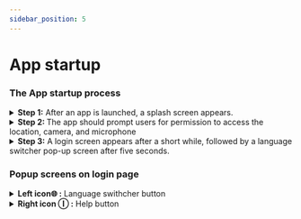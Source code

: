 ```yaml
---
sidebar_position: 5
---
```


# App startup

### The App startup process

<details>
  <summary><b>Step 1:</b> After an app is launched, a splash screen appears.</summary>

  ![Alt Text](./img/image.png)

</details>


<details>
  <summary><b>Step 2: </b>The app should prompt users for permission to access the location, camera, and microphone </summary>

  ![Alt Text](./img/access.jpg)
</details>

<details>
  <summary><b>Step 3:</b> A login screen appears after a short while, followed by a language switcher pop-up screen after five seconds.</summary>

  ![Alt Text](./img/Langswitch.jpg)

</details>




### Popup screens on login page
<details>
  <summary><b>Left icon🌐 :</b> Language swithcher button</summary>

  ![Alt Text](./img/lang1.png)
  ![Alt Text](./img/lang2.png)

</details>

<details>
  <summary><b> Right icon Ⓘ :</b> Help button</summary>

  ![Alt Text](./img/helppage.png)
  ![Alt Text](./img/helppage2.png)

</details>




